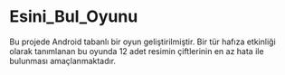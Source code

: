 # Esini_Bul_Oyunu


Bu projede Android tabanlı bir oyun geliştirilmiştir. Bir tür hafıza etkinliği olarak tanımlanan bu oyunda 12 adet resimin
çiftlerinin en az hata ile bulunması amaçlanmaktadır.
